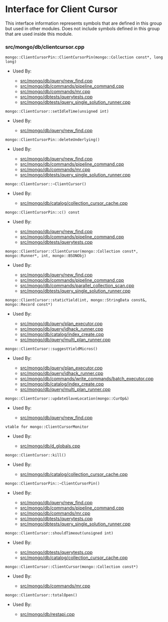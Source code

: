 
# Interface for Client Cursor
This interface information represents symbols that are defined in this group but used in other modules.  Does not include symbols defined in this group that are used inside this module.

### src/mongo/db/clientcursor.cpp

<div></div>

    mongo::ClientCursorPin::ClientCursorPin(mongo::Collection const*, long long)

- Used By:

    - [src/mongo/db/query/new\_find.cpp](../../../../core\_query\_system/query\_system\_entry\_points)
    - [src/mongo/db/commands/pipeline\_command.cpp](../../../../core\_query\_system/aggregation\_framework)
    - [src/mongo/db/commands/mr.cpp](../../../../query\_and\_operation\_handling/database\_commands)
    - [src/mongo/dbtests/querytests.cpp](../../../../tests/unit\_tests)
    - [src/mongo/dbtests/query\_single\_solution\_runner.cpp](../../../../tests/unit\_tests)

<div></div>

    mongo::ClientCursor::setIdleTime(unsigned int)

- Used By:

    - [src/mongo/db/query/new\_find.cpp](../../../../core\_query\_system/query\_system\_entry\_points)

<div></div>

    mongo::ClientCursorPin::deleteUnderlying()

- Used By:

    - [src/mongo/db/query/new\_find.cpp](../../../../core\_query\_system/query\_system\_entry\_points)
    - [src/mongo/db/commands/pipeline\_command.cpp](../../../../core\_query\_system/aggregation\_framework)
    - [src/mongo/db/commands/mr.cpp](../../../../query\_and\_operation\_handling/database\_commands)
    - [src/mongo/dbtests/query\_single\_solution\_runner.cpp](../../../../tests/unit\_tests)

<div></div>

    mongo::ClientCursor::~ClientCursor()

- Used By:

    - [src/mongo/db/catalog/collection\_cursor\_cache.cpp](../../../../storage/storage\_layer\_structure)

<div></div>

    mongo::ClientCursorPin::c() const

- Used By:

    - [src/mongo/db/query/new\_find.cpp](../../../../core\_query\_system/query\_system\_entry\_points)
    - [src/mongo/db/commands/pipeline\_command.cpp](../../../../core\_query\_system/aggregation\_framework)
    - [src/mongo/dbtests/querytests.cpp](../../../../tests/unit\_tests)

<div></div>

    mongo::ClientCursor::ClientCursor(mongo::Collection const*, mongo::Runner*, int, mongo::BSONObj)

- Used By:

    - [src/mongo/db/query/new\_find.cpp](../../../../core\_query\_system/query\_system\_entry\_points)
    - [src/mongo/db/commands/pipeline\_command.cpp](../../../../core\_query\_system/aggregation\_framework)
    - [src/mongo/db/commands/parallel\_collection\_scan.cpp](../../../../query\_and\_operation\_handling/database\_commands)
    - [src/mongo/dbtests/query\_single\_solution\_runner.cpp](../../../../tests/unit\_tests)

<div></div>

    mongo::ClientCursor::staticYield(int, mongo::StringData const&, mongo::Record const*)

- Used By:

    - [src/mongo/db/query/plan\_executor.cpp](../../../../core\_query\_system/query\_execution)
    - [src/mongo/db/query/idhack\_runner.cpp](../../../../core\_query\_system/query\_execution)
    - [src/mongo/db/catalog/index\_create.cpp](../../../../storage/storage\_layer\_structure)
    - [src/mongo/db/query/multi\_plan\_runner.cpp](../../../../core\_query\_system/query\_execution)

<div></div>

    mongo::ClientCursor::suggestYieldMicros()

- Used By:

    - [src/mongo/db/query/plan\_executor.cpp](../../../../core\_query\_system/query\_execution)
    - [src/mongo/db/query/idhack\_runner.cpp](../../../../core\_query\_system/query\_execution)
    - [src/mongo/db/commands/write\_commands/batch\_executor.cpp](../../../../network/write\_commands)
    - [src/mongo/db/catalog/index\_create.cpp](../../../../storage/storage\_layer\_structure)
    - [src/mongo/db/query/multi\_plan\_runner.cpp](../../../../core\_query\_system/query\_execution)

<div></div>

    mongo::ClientCursor::updateSlaveLocation(mongo::CurOp&)

- Used By:

    - [src/mongo/db/query/new\_find.cpp](../../../../core\_query\_system/query\_system\_entry\_points)

<div></div>

    vtable for mongo::ClientCursorMonitor

- Used By:

    - [src/mongo/db/d\_globals.cpp](../../../../dead\_code/legacy\_code)

<div></div>

    mongo::ClientCursor::kill()

- Used By:

    - [src/mongo/db/catalog/collection\_cursor\_cache.cpp](../../../../storage/storage\_layer\_structure)

<div></div>

    mongo::ClientCursorPin::~ClientCursorPin()

- Used By:

    - [src/mongo/db/query/new\_find.cpp](../../../../core\_query\_system/query\_system\_entry\_points)
    - [src/mongo/db/commands/pipeline\_command.cpp](../../../../core\_query\_system/aggregation\_framework)
    - [src/mongo/db/commands/mr.cpp](../../../../query\_and\_operation\_handling/database\_commands)
    - [src/mongo/dbtests/querytests.cpp](../../../../tests/unit\_tests)
    - [src/mongo/dbtests/query\_single\_solution\_runner.cpp](../../../../tests/unit\_tests)

<div></div>

    mongo::ClientCursor::shouldTimeout(unsigned int)

- Used By:

    - [src/mongo/dbtests/querytests.cpp](../../../../tests/unit\_tests)
    - [src/mongo/db/catalog/collection\_cursor\_cache.cpp](../../../../storage/storage\_layer\_structure)

<div></div>

    mongo::ClientCursor::ClientCursor(mongo::Collection const*)

- Used By:

    - [src/mongo/db/commands/mr.cpp](../../../../query\_and\_operation\_handling/database\_commands)

<div></div>

    mongo::ClientCursor::totalOpen()

- Used By:

    - [src/mongo/db/restapi.cpp](../../../../network/web\_server)
